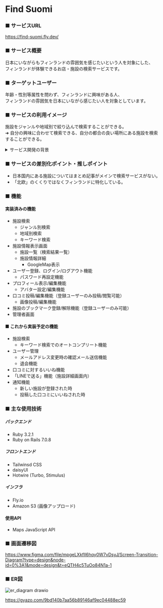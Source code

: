 #  Find Suomi

### ■ サービスURL
https://find-suomi.fly.dev/

### ■ サービス概要
日本にいながらもフィンランドの雰囲気を感じたいという人を対象にした、  
フィンランドが体験できるお店・施設の検索サービスです。

### ■ ターゲットユーザー
年齢・性別等属性を問わず、フィンランドに興味がある人、  
フィンランドの雰囲気を日本にいながら感じたい人を対象としています。

### ■ サービスの利用イメージ
施設をジャンルや地域別で絞り込んで検索することができる。  
➜ 自分の興味に合わせて検索できる、自分の都合の良い場所にある施設を検索することができる。

<details>
<summary>サービス開発の背景</summary>
フィンランドの雰囲気が感じられる施設をネットで検索すると、「北欧」でまとめられていたり  
まとめ記事やブログがメインで、行きたいジャンルの施設や自分が行ける範囲にある所の情報を得るまでに時間がかかります。  
そこで、フィンランドに関連した施設に特化していて、かつジャンルと場所で検索しやすいものがあれば欲しいと思い、  
このサービスを考えました。  
なかなか現地に行けないけれどフィンランドを体験したいという人に向けて、  
一箇所で情報がまとまっていて探しやすい、訪問予定が立てやすくなるサービスにしていきたいと考えています。
</details>

### ■ サービスの差別化ポイント・推しポイント
- 日本国内にある施設についてはまとめ記事がメインで検索サービスがない。
- 「北欧」のくくりではなくフィンランドに特化している。

### ■ 機能
#### 実装済みの機能
- 施設検索
  - ジャンル別検索
  - 地域別検索
  - キーワード検索
- 施設情報表示画面
  - 施設一覧（検索結果一覧）
  - 施設情報詳細
    - GoogleMap表示
- ユーザー登録、ログイン/ログアウト機能
  - パスワード再設定機能
- プロフィール表示/編集機能
  - アバター設定/編集機能
- 口コミ投稿/編集機能（登録ユーザーのみ投稿/閲覧可能）
  - 画像投稿/編集機能
- 施設のブックマーク登録/解除機能（登録ユーザーのみ可能）
- 管理者画面

#### ■ これから実装予定の機能
- 施設検索
  - キーワード検索でのオートコンプリート機能
- ユーザー管理
  - メールアドレス変更時の確認メール送信機能
  - 退会機能
- 口コミに対するいいね機能
- 「LINEで送る」機能（施設詳細画面内）
- 通知機能
  - 新しい施設が登録された時
  - 投稿した口コミにいいねされた時

### ■ 主な使用技術
##### バックエンド
- Ruby 3.2.1
- Ruby on Rails 7.0.8

##### フロントエンド
- Tailwinsd CSS
- daisyUI
- Hotwire (Turbo, Stimulus)

##### インフラ
- Fly.io
- Amazon S3 (画像アップロード)

#### 使用API
- Maps JavaScript API

### ■ 画面遷移図
https://www.figma.com/file/mpgeLXkfll6hqy0W7vDsyJ/Screen-Transition-Diagram?type=design&node-id=0%3A1&mode=design&t=eQTH4c5TuOo84N1a-1

### ■ ER図
![er_diagram drawio](https://github.com/noriko-tahara/find_suomi/assets/116807250/ba6eafe8-b8c3-4e96-acc1-38aa9567c269)

https://gyazo.com/9bd140b7aa56b89146af9ec04488ec59
